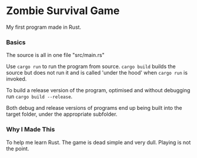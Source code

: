 # Zombie Survival Game

My first program made in Rust.

### Basics

The source is all in one file "src/main.rs"

Use `cargo run` to run the program from source.
`cargo build` builds the source but does not run it and is called 'under the hood' when `cargo run` is invoked.

To build a release version of the program, optimised and without debugging run `cargo build --release`.

Both debug and release versions of programs end up being built into the target folder, under the appropriate subfolder.

### Why I Made This

To help me learn Rust.  The game is dead simple and very dull.  Playing is not the point.